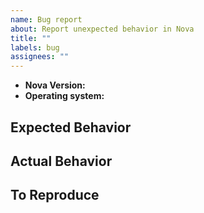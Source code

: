 ```yaml
---
name: Bug report
about: Report unexpected behavior in Nova
title: ""
labels: bug
assignees: ""
---
```


- **Nova Version:**
- **Operating system:**
<!-- e.g. "Windows 10", "macOS 10.14" -->

## Expected Behavior

## Actual Behavior

## To Reproduce

<!-- The steps you took that showed this problem -->
